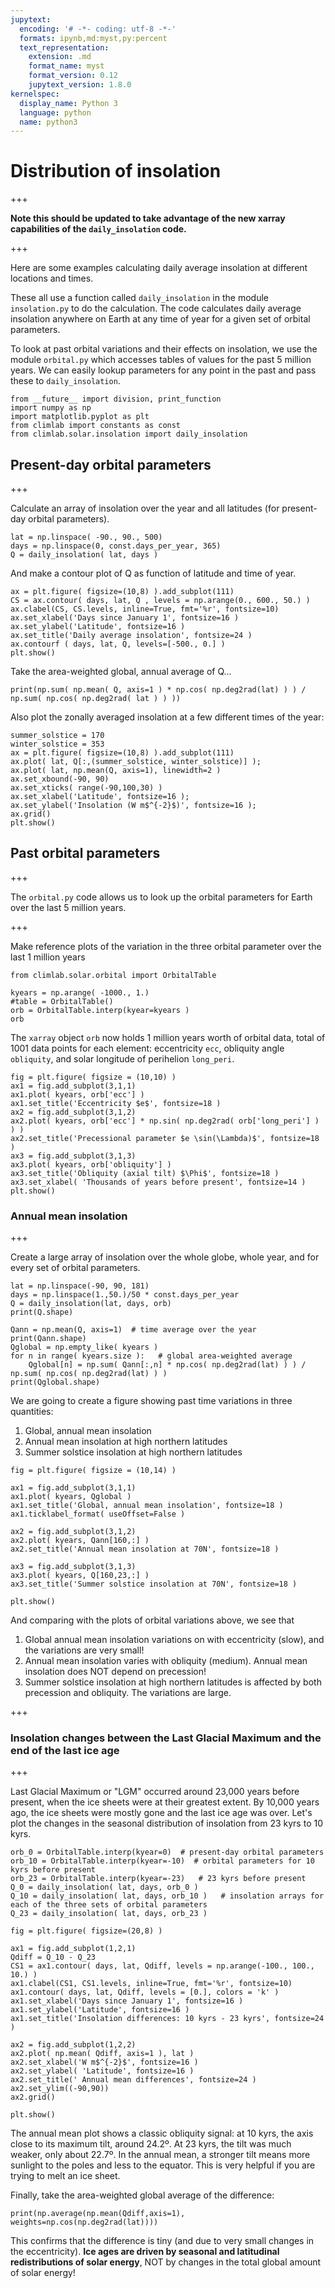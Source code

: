 ```yaml
---
jupytext:
  encoding: '# -*- coding: utf-8 -*-'
  formats: ipynb,md:myst,py:percent
  text_representation:
    extension: .md
    format_name: myst
    format_version: 0.12
    jupytext_version: 1.8.0
kernelspec:
  display_name: Python 3
  language: python
  name: python3
---
```


# Distribution of insolation

+++

**Note this should be updated to take advantage of the new xarray capabilities of the `daily_insolation` code.**

+++

Here are some examples calculating daily average insolation at different locations and times.

These all use a function called `daily_insolation` in the module `insolation.py` to do the calculation. The code calculates daily average insolation anywhere on Earth at any time of year for a given set of orbital parameters.

To look at past orbital variations and their effects on insolation, we use the module `orbital.py` which accesses tables of values for the past 5 million years. We can easily lookup parameters for any point in the past and pass these to `daily_insolation`.

```{code-cell} ipython3
from __future__ import division, print_function
import numpy as np
import matplotlib.pyplot as plt
from climlab import constants as const
from climlab.solar.insolation import daily_insolation
```

## Present-day orbital parameters

+++

Calculate an array of insolation over the year and all latitudes (for present-day orbital parameters).

```{code-cell} ipython3
lat = np.linspace( -90., 90., 500)
days = np.linspace(0, const.days_per_year, 365)
Q = daily_insolation( lat, days )
```

And make a contour plot of Q as function of latitude and time of year.

```{code-cell} ipython3
ax = plt.figure( figsize=(10,8) ).add_subplot(111)
CS = ax.contour( days, lat, Q , levels = np.arange(0., 600., 50.) )
ax.clabel(CS, CS.levels, inline=True, fmt='%r', fontsize=10)
ax.set_xlabel('Days since January 1', fontsize=16 )
ax.set_ylabel('Latitude', fontsize=16 )
ax.set_title('Daily average insolation', fontsize=24 )
ax.contourf ( days, lat, Q, levels=[-500., 0.] )
plt.show()
```

Take the area-weighted global, annual average of Q...

```{code-cell} ipython3
print(np.sum( np.mean( Q, axis=1 ) * np.cos( np.deg2rad(lat) ) ) / np.sum( np.cos( np.deg2rad( lat ) ) ))
```

Also plot the zonally averaged insolation at a few different times of the year:

```{code-cell} ipython3
summer_solstice = 170
winter_solstice = 353
ax = plt.figure( figsize=(10,8) ).add_subplot(111)
ax.plot( lat, Q[:,(summer_solstice, winter_solstice)] );
ax.plot( lat, np.mean(Q, axis=1), linewidth=2 )
ax.set_xbound(-90, 90)
ax.set_xticks( range(-90,100,30) )
ax.set_xlabel('Latitude', fontsize=16 );
ax.set_ylabel('Insolation (W m$^{-2}$)', fontsize=16 );
ax.grid()
plt.show()
```

## Past orbital parameters

+++

The `orbital.py` code allows us to look up the orbital parameters for Earth over the last 5 million years.

+++

Make reference plots of the variation in the three orbital parameter over the last 1 million years

```{code-cell} ipython3
from climlab.solar.orbital import OrbitalTable

kyears = np.arange( -1000., 1.)
#table = OrbitalTable()
orb = OrbitalTable.interp(kyear=kyears )
orb
```

The `xarray` object `orb` now holds 1 million years worth of orbital data, total of 1001 data points for each element: eccentricity `ecc`, obliquity angle `obliquity`, and solar longitude of perihelion `long_peri`.

```{code-cell} ipython3
fig = plt.figure( figsize = (10,10) )
ax1 = fig.add_subplot(3,1,1)
ax1.plot( kyears, orb['ecc'] )
ax1.set_title('Eccentricity $e$', fontsize=18 )
ax2 = fig.add_subplot(3,1,2)
ax2.plot( kyears, orb['ecc'] * np.sin( np.deg2rad( orb['long_peri'] ) ) )
ax2.set_title('Precessional parameter $e \sin(\Lambda)$', fontsize=18 )
ax3 = fig.add_subplot(3,1,3)
ax3.plot( kyears, orb['obliquity'] )
ax3.set_title('Obliquity (axial tilt) $\Phi$', fontsize=18 )
ax3.set_xlabel( 'Thousands of years before present', fontsize=14 )
plt.show()
```

### Annual mean insolation

+++

Create a large array of insolation over the whole globe, whole year, and for every set of orbital parameters.

```{code-cell} ipython3
lat = np.linspace(-90, 90, 181)
days = np.linspace(1.,50.)/50 * const.days_per_year
Q = daily_insolation(lat, days, orb)
print(Q.shape)
```

```{code-cell} ipython3
Qann = np.mean(Q, axis=1)  # time average over the year
print(Qann.shape)
Qglobal = np.empty_like( kyears )
for n in range( kyears.size ):   # global area-weighted average
    Qglobal[n] = np.sum( Qann[:,n] * np.cos( np.deg2rad(lat) ) ) / np.sum( np.cos( np.deg2rad(lat) ) )
print(Qglobal.shape)
```

We are going to create a figure showing past time variations in three quantities:

1. Global, annual mean insolation
2. Annual mean insolation at high northern latitudes
3. Summer solstice insolation at high northern latitudes

```{code-cell} ipython3
fig = plt.figure( figsize = (10,14) )

ax1 = fig.add_subplot(3,1,1)
ax1.plot( kyears, Qglobal )
ax1.set_title('Global, annual mean insolation', fontsize=18 )
ax1.ticklabel_format( useOffset=False )

ax2 = fig.add_subplot(3,1,2)
ax2.plot( kyears, Qann[160,:] )
ax2.set_title('Annual mean insolation at 70N', fontsize=18 )

ax3 = fig.add_subplot(3,1,3)
ax3.plot( kyears, Q[160,23,:] )
ax3.set_title('Summer solstice insolation at 70N', fontsize=18 )

plt.show()
```

And comparing with the plots of orbital variations above, we see that

1. Global annual mean insolation variations on with eccentricity (slow), and the variations are very small!
2. Annual mean insolation varies with obliquity (medium). Annual mean insolation does NOT depend on precession!
3. Summer solstice insolation at high northern latitudes is affected by both precession and obliquity. The variations are large.

+++

### Insolation changes between the Last Glacial Maximum and the end of the last ice age

+++

Last Glacial Maximum or "LGM" occurred around 23,000 years before present, when the ice sheets were at their greatest extent. By 10,000 years ago, the ice sheets were mostly gone and the last ice age was over. Let's plot the changes in the seasonal distribution of insolation from 23 kyrs to 10 kyrs.

```{code-cell} ipython3
orb_0 = OrbitalTable.interp(kyear=0)  # present-day orbital parameters
orb_10 = OrbitalTable.interp(kyear=-10)  # orbital parameters for 10 kyrs before present
orb_23 = OrbitalTable.interp(kyear=-23)   # 23 kyrs before present
Q_0 = daily_insolation( lat, days, orb_0 )    
Q_10 = daily_insolation( lat, days, orb_10 )   # insolation arrays for each of the three sets of orbital parameters
Q_23 = daily_insolation( lat, days, orb_23 )
```

```{code-cell} ipython3
fig = plt.figure( figsize=(20,8) )

ax1 = fig.add_subplot(1,2,1)
Qdiff = Q_10 - Q_23
CS1 = ax1.contour( days, lat, Qdiff, levels = np.arange(-100., 100., 10.) )
ax1.clabel(CS1, CS1.levels, inline=True, fmt='%r', fontsize=10)
ax1.contour( days, lat, Qdiff, levels = [0.], colors = 'k' )
ax1.set_xlabel('Days since January 1', fontsize=16 )
ax1.set_ylabel('Latitude', fontsize=16 )
ax1.set_title('Insolation differences: 10 kyrs - 23 kyrs', fontsize=24 )

ax2 = fig.add_subplot(1,2,2)
ax2.plot( np.mean( Qdiff, axis=1 ), lat )
ax2.set_xlabel('W m$^{-2}$', fontsize=16 )
ax2.set_ylabel( 'Latitude', fontsize=16 )
ax2.set_title(' Annual mean differences', fontsize=24 )
ax2.set_ylim((-90,90))
ax2.grid()

plt.show()
```

The annual mean plot shows a classic obliquity signal: at 10 kyrs, the axis close to its maximum tilt, around 24.2º. At 23 kyrs, the tilt was much weaker, only about 22.7º. In the annual mean, a stronger tilt means more sunlight to the poles and less to the equator. This is very helpful if you are trying to melt an ice sheet.

Finally, take the area-weighted global average of the difference:

```{code-cell} ipython3
print(np.average(np.mean(Qdiff,axis=1), weights=np.cos(np.deg2rad(lat))))
```

This confirms that the difference is tiny (and due to very small changes in the eccentricity). **Ice ages are driven by seasonal and latitudinal redistributions of solar energy**, NOT by changes in the total global amount of solar energy!
